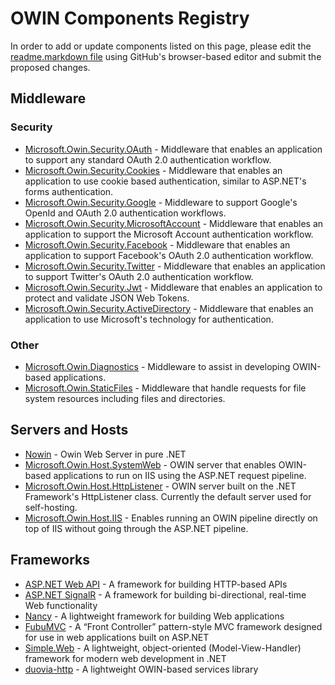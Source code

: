 # OWIN Components Registry
In order to add or update components listed on this page, please edit the [readme.markdown file](https://github.com/owin-middleware/Registry/blob/master/readme.markdown) using GitHub's browser-based editor and submit the proposed changes. 

## Middleware

### Security
* [Microsoft.Owin.Security.OAuth](http://www.nuget.org/packages/Microsoft.Owin.Security.OAuth/) - Middleware that enables an application to support any standard OAuth 2.0 authentication workflow.
* [Microsoft.Owin.Security.Cookies](http://www.nuget.org/packages/Microsoft.Owin.Security.Cookies/) - Middleware that enables an application to use cookie based authentication, similar to ASP.NET's forms authentication.
* [Microsoft.Owin.Security.Google](http://www.nuget.org/packages/Microsoft.Owin.Security.Google/) - Middleware to support Google's OpenId and OAuth 2.0 authentication workflows.
* [Microsoft.Owin.Security.MicrosoftAccount](http://www.nuget.org/packages/Microsoft.Owin.Security.MicrosoftAccount/) - Middleware that enables an application to support the Microsoft Account authentication workflow.
* [Microsoft.Owin.Security.Facebook](http://www.nuget.org/packages/Microsoft.Owin.Security.Facebook/) - Middleware that enables an application to support Facebook's OAuth 2.0 authentication workflow.
* [Microsoft.Owin.Security.Twitter](http://www.nuget.org/packages/Microsoft.Owin.Security.Twitter/) - Middleware that enables an application to support Twitter's OAuth 2.0 authentication workflow.
* [Microsoft.Owin.Security.Jwt](http://www.nuget.org/packages/Microsoft.Owin.Security.Jwt/) - Middleware that enables an application to protect and validate JSON Web Tokens.
* [Microsoft.Owin.Security.ActiveDirectory](http://www.nuget.org/packages/Microsoft.Owin.Security.ActiveDirectory/) - Middleware that enables an application to use Microsoft's technology for authentication.

### Other
* [Microsoft.Owin.Diagnostics](http://www.nuget.org/packages/Microsoft.Owin.Diagnostics/) - Middleware to assist in developing OWIN-based applications.
* [Microsoft.Owin.StaticFiles](http://www.nuget.org/packages/Microsoft.Owin.StaticFiles/) - Middleware that handle requests for file system resources including files and directories.

## Servers and Hosts
* [Nowin](https://github.com/Bobris/Nowin) - Owin Web Server in pure .NET
* [Microsoft.Owin.Host.SystemWeb](http://www.nuget.org/packages/Microsoft.Owin.Host.SystemWeb/) - OWIN server that enables OWIN-based applications to run on IIS using the ASP.NET request pipeline.
* [Microsoft.Owin.Host.HttpListener](http://www.nuget.org/packages/Microsoft.Owin.Host.HttpListener/) - OWIN server built on the .NET Framework's HttpListener class. Currently the default server used for self-hosting.
* [Microsoft.Owin.Host.IIS](http://www.nuget.org/packages/Microsoft.Owin.Host.IIS/) - Enables running an OWIN pipeline directly on top of IIS without going through the ASP.NET pipeline.

## Frameworks
* [ASP.NET Web API](http://www.asp.net/web-api) - A framework for building HTTP-based APIs
* [ASP.NET SignalR](http://www.asp.net/signalr) - A framework for building bi-directional, real-time Web functionality
* [Nancy](http://nancyfx.org) - A lightweight framework for building Web applications
* [FubuMVC](http://mvc.fubu-project.org) - A “Front Controller” pattern-style MVC framework designed for use in web applications built on ASP.NET
* [Simple.Web](https://github.com/markrendle/Simple.Web) - A lightweight, object-oriented (Model-View-Handler) framework for modern web development in .NET
* [duovia-http](https://github.com/duovia/duovia-http) - A lightweight OWIN-based services library
